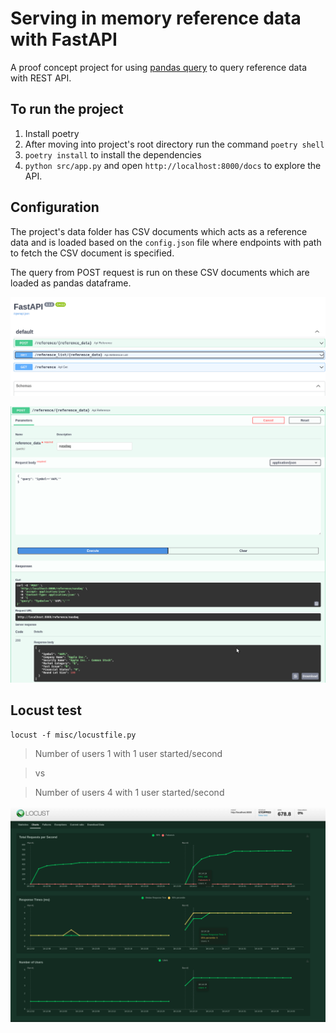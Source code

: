 # Serving in memory reference data with FastAPI

A proof concept project for using [pandas query](https://pandas.pydata.org/docs/reference/api/pandas.DataFrame.query.html) to query reference data with REST API.


## To run the project

1. Install poetry
2. After moving into project's root directory run the command `poetry shell`
3. `poetry install` to install the dependencies
4. `python src/app.py` and open `http://localhost:8000/docs` to explore the API.

## Configuration

The project's data folder has CSV documents which acts as a reference data and is loaded based on the `config.json` file where endpoints with path to fetch the CSV document is specified.

The query from POST request is run on these CSV documents which are loaded as pandas dataframe.


![swagger](./assets/swagger.png)

![swagger](./assets/swagger_api.png)

## Locust test

```
locust -f misc/locustfile.py 
```

> Number of users 1 with 1 user started/second 

> vs

> Number of users 4 with 1 user started/second

![image](./assets/locust_test.png)